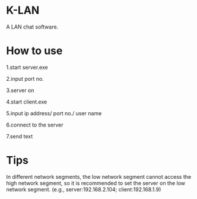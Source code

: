 # K-LAN

A LAN chat software.

# How to use

1.start server.exe

2.input port no.

3.server on

4.start client.exe

5.input ip address/ port no./ user name

6.connect to the server

7.send text

# Tips

In different network segments, the low network segment cannot access the high network segment, so it is recommended to set the server on the low network segment. (e.g., server:192.168.2.104; client:192.168.1.9)
